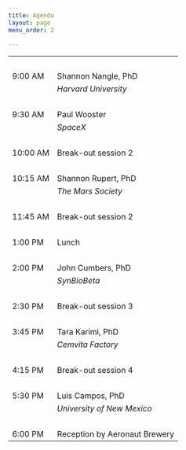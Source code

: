 ```yaml
---
title: Agenda
layout: page
menu_order: 2

---
```


<table>
  <tr>
    <th>&nbsp;&nbsp;</th>
    <th>&nbsp;&nbsp;</th>
  </tr>
  <tr>
    <td>9:00 AM</td>
    <td>Shannon Nangle, PhD</td>
  </tr>
  <tr>
    <td></td>
    <td><span style="font-style:italic">Harvard University</span></td>
  </tr>
  <tr>
    <td>&nbsp;&nbsp;</td>
    <td>&nbsp;&nbsp;</td>
  </tr>
  <tr>
    <td>9:30 AM</td>
    <td>Paul Wooster</td>
  </tr>
  <tr>
    <td></td>
    <td><span style="font-style:italic">SpaceX</span></td>
  </tr>
  <tr>
    <td>&nbsp;&nbsp;</td>
    <td>&nbsp;&nbsp;</td>
  </tr>
  <tr>
    <td>10:00 AM</td>
    <td>Break-out session 2</td>
  </tr>
  <tr>
    <td>&nbsp;&nbsp;</td>
    <td>&nbsp;&nbsp;</td>
  </tr>
  <tr>
    <td>10:15 AM</td>
    <td>Shannon Rupert, PhD</td>
  </tr>
  <tr>
    <td></td>
    <td><span style="font-style:italic">The Mars Society</span></td>
  </tr>
  <tr>
    <td>&nbsp;&nbsp;</td>
    <td>&nbsp;&nbsp;</td>
  </tr>
  <tr>
    <td>11:45 AM</td>
    <td>Break-out session 2</td>
  </tr>
  <tr>
    <td>&nbsp;&nbsp;</td>
    <td></td>
  </tr>
  <tr>
    <td>1:00 PM</td>
    <td>Lunch </td>
  </tr>
  <tr>
    <td>&nbsp;&nbsp;</td>
    <td></td>
  </tr>
  <tr>
    <td>2:00 PM</td>
    <td>John Cumbers, PhD<br></td>
  </tr>
  <tr>
    <td></td>
    <td><span style="font-style:italic">SynBioBeta</span></td>
  </tr>
  <tr>
    <td>&nbsp;&nbsp;</td>
    <td></td>
  </tr>
  <tr>
    <td>2:30 PM</td>
    <td>Break-out session 3</td>
  </tr>
  <tr>
    <td>&nbsp;&nbsp;</td>
    <td></td>
  </tr>
  <tr>
    <td>3:45 PM</td>
    <td>Tara Karimi, PhD</td>
  </tr>
  <tr>
    <td></td>
    <td><span style="font-style:italic">Cemvita Factory</span></td>
  </tr>
  <tr>
    <td>&nbsp;&nbsp;</td>
    <td></td>
  </tr>
  <tr>
    <td>4:15 PM</td>
    <td>Break-out session 4</td>
  </tr>
  <tr>
    <td>&nbsp;&nbsp;</td>
    <td></td>
  </tr>
  <tr>
    <td>5:30 PM</td>
    <td>Luis Campos, PhD</td>
  </tr>
  <tr>
    <td></td>
    <td><span style="font-style:italic">University of New Mexico</span></td>
  </tr>
  <tr>
    <td>&nbsp;&nbsp;</td>
    <td></td>
  </tr>
  <tr>
    <td>6:00 PM</td>
    <td>Reception by Aeronaut Brewery<br></td>
  </tr>
</table>
